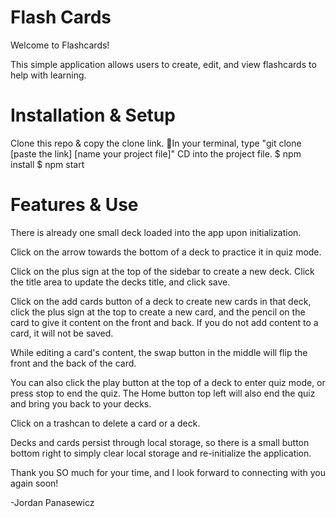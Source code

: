 # Flash Cards

Welcome to Flashcards!

This simple application allows users to create, edit, and view flashcards to help with learning.

# Installation & Setup

Clone this repo & copy the clone link.
In your terminal, type "git clone [paste the link]  [name your project file]"
CD into the project file.
$ npm install
$ npm start

# Features & Use

There is already one small deck loaded into the app upon initialization.

Click on the arrow towards the bottom of a deck to practice it in quiz mode.

Click on the plus sign at the top of the sidebar to create a new deck. Click the title area to update the decks title, and click save.

Click on the add cards button of a deck to create new cards in that deck, click the plus sign at the top to create a new card, and the pencil on the card to give it content on the front and back. If you do not add content to a card, it will not be saved.

While editing a card's content, the swap button in the middle will flip the front and the back of the card. 

You can also click the play button at the top of a deck to enter quiz mode, or press stop to end the quiz. The Home button top left will also end the quiz and bring you back to your decks.

Click on a trashcan to delete a card or a deck.

Decks and cards persist through local storage, so there is a small button bottom right to simply clear local storage and re-initialize the application.



Thank you SO much for your time, and I look forward to connecting with you again soon!

-Jordan Panasewicz
